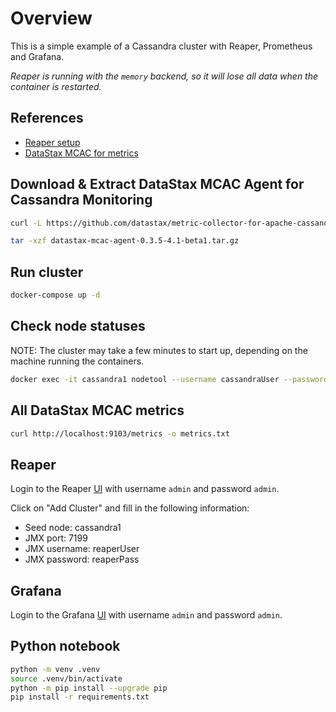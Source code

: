 # Overview

This is a simple example of a Cassandra cluster with Reaper, Prometheus and
Grafana.

*Reaper is running with the `memory` backend, so it will lose all data when the container is restarted.*

## References

- [Reaper setup](https://github.com/thelastpickle/cassandra-reaper/blob/master/src/packaging/docker-compose.yml)
- [DataStax MCAC for metrics](https://github.com/datastax/metric-collector-for-apache-cassandra/tree/master)

## Download & Extract DataStax MCAC Agent for Cassandra Monitoring

```bash
curl -L https://github.com/datastax/metric-collector-for-apache-cassandra/releases/download/v0.3.5/datastax-mcac-agent-0.3.5-4.1-beta1.tar.gz -o datastax-mcac-agent-0.3.5-4.1-beta1.tar.gz

tar -xzf datastax-mcac-agent-0.3.5-4.1-beta1.tar.gz
```

## Run cluster

```bash
docker-compose up -d
```

## Check node statuses

NOTE: The cluster may take a few minutes to start up, depending on the machine
running the containers.

```bash
docker exec -it cassandra1 nodetool --username cassandraUser --password cassandraPass  status
```

## All DataStax MCAC metrics

```bash
curl http://localhost:9103/metrics -o metrics.txt
```

## Reaper

Login to the Reaper [UI](http://localhost:8080/webui/) with username `admin` and password `admin`.

Click on "Add Cluster" and fill in the following information:

- Seed node: cassandra1
- JMX port: 7199
- JMX username: reaperUser
- JMX password: reaperPass

## Grafana

Login to the Grafana [UI](http://localhost:3000/) with username `admin` and
password `admin`.

## Python notebook

```bash
python -m venv .venv
source .venv/bin/activate
python -m pip install --upgrade pip
pip install -r requirements.txt
```